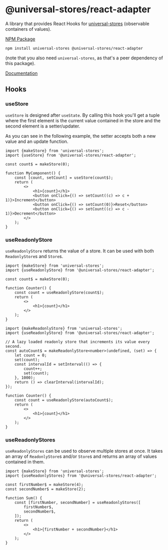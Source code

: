 # @universal-stores/react-adapter

A library that provides React Hooks for [universal-stores](https://www.npmjs.com/package/universal-stores) (observable containers of values).

[NPM Package](https://www.npmjs.com/package/@universal-stores/react-adapter)

`npm install universal-stores @universal-stores/react-adapter`

(note that you also need `universal-stores`, as that's a peer dependency of this package).

[Documentation](./docs/README.md)

## Hooks

### useStore

`useStore` is designed after `useState`. By calling this hook you'll get a tuple where
the first element is the current value contained in the store and the second element
is a setter/updater.

As you can see in the following example, the setter accepts both a new value and
an update function.

```tsx
import {makeStore} from 'universal-stores';
import {useStore} from '@universal-stores/react-adapter';

const count$ = makeStore(0);

function MyComponent() {
	const [count, setCount] = useStore(count$);
	return (
		<>
			<h1>{count}</h1>
			<button onClick={() => setCount((c) => c + 1)}>Increment</button>
			<button onClick={() => setCount(0)}>Reset</button>
			<button onClick={() => setCount((c) => c - 1)}>Decrement</button>
		</>
	);
}
```

### useReadonlyStore

`useReadonlyStore` returns the value of a store. It can be used with
both `ReadonlyStore`s and `Store`s.

```tsx
import {makeStore} from 'universal-stores';
import {useReadonlyStore} from '@universal-stores/react-adapter';

const count$ = makeStore(0);

function Counter() {
	const count = useReadonlyStore(count$);
	return (
		<>
			<h1>{count}</h1>
		</>
	);
}
```

```tsx
import {makeReadonlyStore} from 'universal-stores';
import {useReadonlyStore} from '@universal-stores/react-adapter';

// A lazy loaded readonly store that increments its value every second.
const autoCount$ = makeReadonlyStore<number>(undefined, (set) => {
	let count = 0;
	set(count);
	const intervalId = setInterval(() => {
		count++;
		set(count);
	}, 1000);
	return () => clearInterval(intervalId);
});

function Counter() {
	const count = useReadonlyStore(autoCount$);
	return (
		<>
			<h1>{count}</h1>
		</>
	);
}
```

### useReadonlyStores

`useReadonlyStores` can be used to observe multiple stores at once.
It takes an array of `ReadonlyStore`s and/or `Store`s and returns an array of values contained in them.

```tsx
import {makeStore} from 'universal-stores';
import {useReadonlyStores} from '@universal-stores/react-adapter';

const firstNumber$ = makeStore(4);
const secondNumber$ = makeStore(2);

function Sum() {
	const [firstNumber, secondNumber] = useReadonlyStores([
		firstNumber$,
		secondNumber$,
	]);
	return (
		<>
			<h1>{firstNumber + secondNumber}</h1>
		</>
	);
}
```
